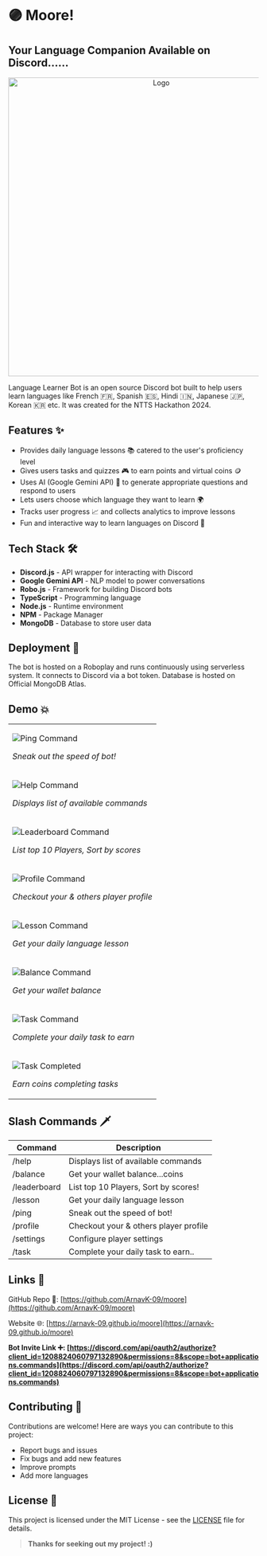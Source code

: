 # 🟣 Moore!

## Your Language Companion Available on Discord......

<p align="center">
    <img width="600" src="https://raw.githubusercontent.com/ArnavK-09/moore/main/Logo.png" alt="Logo">
</p>

Language Learner Bot is an open source Discord bot built to help users learn languages like French 🇫🇷, Spanish 🇪🇸, Hindi 🇮🇳, Japanese 🇯🇵, Korean 🇰🇷 etc. It was created for the NTTS Hackathon 2024.

## Features ✨

- Provides daily language lessons 📚 catered to the user's proficiency level
- Gives users tasks and quizzes 🎮 to earn points and virtual coins 🪙
- Uses AI (Google Gemini API) 🧠 to generate appropriate questions and respond to users  
- Lets users choose which language they want to learn 🌍
- Tracks user progress 📈 and collects analytics to improve lessons
- Fun and interactive way to learn languages on Discord 🎉

## Tech Stack 🛠️

- **Discord.js** - API wrapper for interacting with Discord  
- **Google Gemini API** - NLP model to power conversations
- **Robo.js** - Framework for building Discord bots 
- **TypeScript** - Programming language
- **Node.js** - Runtime environment
- **NPM** - Package Manager
- **MongoDB** - Database to store user data

## Deployment 🚀

The bot is hosted on a Roboplay and runs continuously using serverless system. It connects to Discord via a bot token. Database is hosted on Official MongoDB Atlas.

## Demo 💥

<table>
<tr>
<td>
  
  ![Ping Command](demo/ping.jpg)
  
  *Sneak out the speed of bot!*
  
</td>
</tr>
<tr>
<td>

  ![Help Command](demo/help.jpg) 
  
  *Displays list of available commands*
  
</td>
</tr>
<tr>
<td>

  ![Leaderboard Command](demo/leaderboard.jpg) 
  
  *List top 10 Players, Sort by scores*
  
</td>
</tr>
<tr>
<td>

  ![Profile Command](demo/profile.jpg) 
  
  *Checkout your & others player profile*
  
</td>
</tr>
<tr>
<td>

  ![Lesson Command](demo/lesson.jpg) 
  
  *Get your daily language lesson*
  
</td>
</tr>
<tr>
<td>

  ![Balance Command](demo/balance.jpg) 
  
  *Get your wallet balance*
  
</td>
</tr>
<tr>
<td>

  ![Task Command](demo/task.jpg) 
  
  *Complete your daily task to earn*
</td>
</tr>
<tr>
<td>

  ![Task Completed](demo/task_completed.jpg) 
  
  *Earn coins completing tasks*
  
</td>
</tr>
</tr>
</table>

## Slash Commands 🗡️

| Command | Description |
|-|-|  
| /help | Displays list of available commands |
| /balance | Get your wallet balance...coins |
| /leaderboard | List top 10 Players, Sort by scores! |
| /lesson | Get your daily language lesson |
| /ping | Sneak out the speed of bot! |
| /profile | Checkout your & others player profile |
| /settings | Configure player settings |
| /task | Complete your daily task to earn.. |

## Links 🔗

GitHub Repo 📁: [https://github.com/ArnavK-09/moore](https://github.com/ArnavK-09/moore)

Website 🌐: [https://arnavk-09.github.io/moore](https://arnavk-09.github.io/moore)  

**Bot Invite Link ➕: [https://discord.com/api/oauth2/authorize?client_id=1208824060797132890&permissions=8&scope=bot+applications.commands](https://discord.com/api/oauth2/authorize?client_id=1208824060797132890&permissions=8&scope=bot+applications.commands)**

## Contributing 🤝

Contributions are welcome! Here are ways you can contribute to this project: 

- Report bugs and issues
- Fix bugs and add new features
- Improve prompts
- Add more languages


## License 📝

This project is licensed under the MIT License - see the [LICENSE](./LICENSE.md) file for details.

> **Thanks for seeking out my project! :)**
